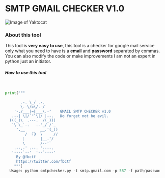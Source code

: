 # SMTP GMAIL CHECKER V1.0
![Image of Yaktocat](http://i.imgur.com/QQgVgEp.png)
### About this tool

This tool is **very easy to use**, this tool is a checker for google mail service only what you need to have is a **email** and **password** separated by commas. You can also modify the code or make improvements I am not an expert in python just an initiator.

##### How to use this tool

```python


print("""      
						
       .-. \_/ .-. 		
       \.-\/=\/.-/ 	           
    '-./___|=|___\.-'    GMAIL SMTP CHECKER v1.0
   .--| \|/`"`\|/ |--.	 Do forget not be evil. 
  (((_)\  .---.  /(_)))   
   `\ \_`-.   .-'_/ /`_   
     '.__       __.'(_))
         /  FB  \     //
        |       |__.'/
        \       /--'`
    .--,-' .--. '----.
   '----`--'  '--`----'
     By @fbctf 
     https://twitter.com/fbctf
	""")
  Usage: python smtpchecker.py -t smtp.gmail.com -p 587 -f path/passwords.txt
```
